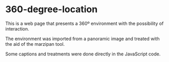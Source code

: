 # 360-degree-location

This is a web page that presents a 360º environment with the possibility of interaction.

The environment was imported from a panoramic image and treated with the aid of the marzipan tool.

Some captions and treatments were done directly in the JavaScript code.
